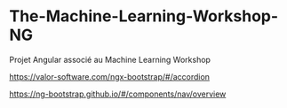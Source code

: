 # The-Machine-Learning-Workshop-NG
Projet Angular associé au  Machine Learning Workshop

https://valor-software.com/ngx-bootstrap/#/accordion

https://ng-bootstrap.github.io/#/components/nav/overview


